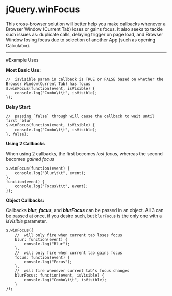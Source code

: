 jQuery.winFocus
===================
This cross-browser solution will better help you make callbacks whenever a Browser Window (Current Tab)  loses or gains focus. It also seeks to tackle such issues as: duplicate calls, delaying trigger on page load, and Browser Window losing focus due to selection of another App (such as opening Calculator).

----------

#Example Uses

**Most Basic Use:**

	//	isVisible param in callback is TRUE or FALSE based on whether the Browser Window(Current Tab) has focus
	$.winFocus(function(event, isVisible) {
		console.log("Combo\t\t", isVisible);
	});
	
**Delay Start:**

	//	passing `false` through will cause the callback to wait until first `blur`
	$.winFocus(function(event, isVisible) {
		console.log("Combo\t\t", isVisible);
	}, false);

**Using 2 Callbacks**

When using 2 callbacks, the first becomes *lost focus*, whereas the second becomes *gained focus*

	$.winFocus(function(event) {
		console.log("Blur\t\t", event);
	},
	function(event) {
		console.log("Focus\t\t", event);
	});

**Object Callbacks:**

Callbacks ***blur***, ***focus***, and ***blurFocus*** can be passed in an object. All 3 can be passed at once, if you desire such, but `blurFocus` is the only one with a *isVisible* parameter.

	$.winFocus({
		//	will only fire when current tab loses focus
		blur: function(event) {
			console.log("Blur");
		},
		//	will only fire when current tab gains focus
		focus: function(event) {
			console.log("Focus");
		},
		//	will fire whenever current tab's focus changes
		blurFocus: function(event, isVisible) {
			console.log("Combo\t\t", isVisible);
		}
	});
	
